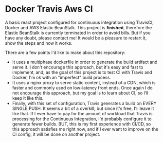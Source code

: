 # Docker Travis Aws CI
A basic react project configured for continuous integration using TravisCI, Docker and AWS Elastic BeanStalk.
This project is **finished**, therefore the Elastic BeanStalk is currently terminated in order to avoid bills. But if you have any doubt, please contact me! It would be a pleasure to restart it, show the steps and how it works.

There are a few points I'd like to make about this repository:
- It uses a multiphase dockerfile in order to generate the build artifact and serve it. I don't encourage this approach, but it's easy and fast to implement, and, as the goal of this project is to test CI with Travis and Docker, I'm ok with an "imperfect" build process. 
- It uses a nginx proxy to serve static content, instead of a CDN, which is faster and commonly used on low-latency front ends. Once again I do not encourage this approach, but my goal is to learn about CI, so I'll keep it like this.
- Finally, with this set of configuration, Travis generates a build on EVERY SINGLE PUSH. It seems a bit of a overkill, but since it's free, I'll leave it like that. If I ever have to pay for the amount of workload that Travis is processing for the Continuous Integration, I'd probably configure it to generate fewer builds. BUT, this is my first experience with CI/CD, so this approach satisfies me right now, and if I ever want to improve on the CI config, it will be done on another project.
